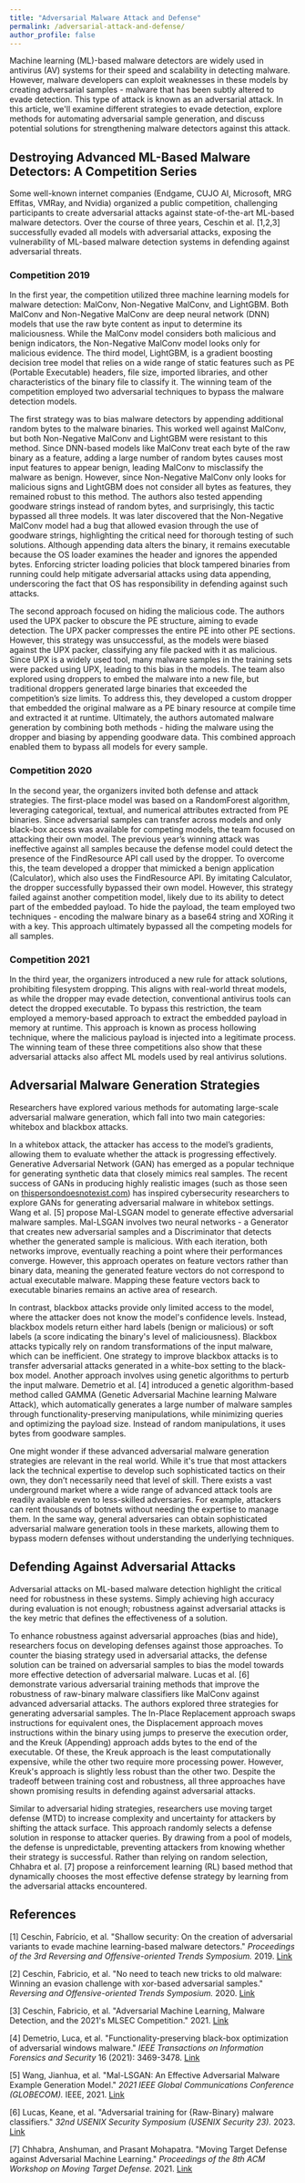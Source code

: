 ```yaml
---
title: "Adversarial Malware Attack and Defense"
permalink: /adversarial-attack-and-defense/
author_profile: false
---
```


Machine learning (ML)-based malware detectors are widely used in antivirus (AV) systems for their speed and scalability in detecting malware.  However, malware developers can exploit weaknesses in these models by creating adversarial samples - malware that has been subtly altered to evade detection. This type of attack is known as an adversarial attack. In this article, we'll examine different strategies to evade detection, explore methods for automating adversarial sample generation, and discuss potential solutions for strengthening malware detectors against this attack.

## Destroying Advanced ML-Based Malware Detectors: A Competition Series

Some well-known internet companies (Endgame, CUJO AI, Microsoft, MRG Effitas, VMRay, and Nvidia) organized a public competition, challenging participants to create adversarial attacks against state-of-the-art ML-based malware detectors. Over the course of three years, Ceschin  et al. [1,2,3] successfully evaded all models with adversarial attacks, exposing the vulnerability of ML-based malware detection systems in defending against adversarial threats.

### Competition 2019

In the first year, the competition utilized three machine learning models for malware detection: MalConv, Non-Negative MalConv, and LightGBM. Both MalConv and Non-Negative MalConv are deep neural network (DNN) models that use the raw byte content as input to determine its maliciousness. While the MalConv model considers both malicious and benign indicators, the Non-Negative MalConv model looks only for malicious evidence. The third model, LightGBM, is a gradient boosting decision tree model that relies on a wide range of static features such as PE (Portable Executable) headers, file size, imported libraries, and other characteristics of the binary file to classify it. The winning team of the competition employed two adversarial techniques to bypass the malware detection models.

The first strategy was to bias malware detectors by appending additional random bytes to the malware binaries. This worked well against MalConv, but both Non-Negative MalConv and LightGBM were resistant to this method. Since DNN-based models like MalConv treat each byte of the raw binary as a feature, adding a large number of random bytes causes most input features to appear benign, leading MalConv to misclassify the malware as benign. However, since Non-Negative MalConv only looks for malicious signs and LightGBM does not consider all bytes as features, they remained robust to this method. The authors also tested appending goodware strings instead of random bytes, and surprisingly, this tactic bypassed all three models. It was later discovered that the Non-Negative MalConv model had a bug that allowed evasion through the use of goodware strings, highlighting the critical need for thorough testing of such solutions. Although appending data alters the binary, it remains executable because the OS loader examines the header and ignores the appended bytes. Enforcing stricter loading policies that block tampered binaries from running could help mitigate adversarial attacks using data appending, underscoring the fact that OS has responsibility in defending against such attacks.

The second approach focused on hiding the malicious code. The authors used the UPX packer to obscure the PE structure, aiming to evade detection. The UPX packer compresses the entire PE into other PE sections. However, this strategy was unsuccessful, as the models were biased against the UPX packer, classifying any file packed with it as malicious. Since UPX is a widely used tool, many malware samples in the training sets were packed using UPX, leading to this bias in the models. The team also explored using droppers to embed the malware into a new file, but traditional droppers generated large binaries that exceeded the competition’s size limits. To address this, they developed a custom dropper that embedded the original malware as a PE binary resource at compile time and extracted it at runtime. 
Ultimately, the authors automated malware generation by combining both methods - hiding the malware using the dropper and biasing by appending goodware data. This combined approach enabled them to bypass all models for every sample.

### Competition 2020

In the second year, the organizers invited both defense and attack strategies. The first-place model was based on a RandomForest algorithm, leveraging categorical, textual, and numerical attributes extracted from PE binaries. Since adversarial samples can transfer across models and only black-box access was available for competing models, the team focused on attacking their own model. The previous year’s winning attack was ineffective against all samples because the defense model could detect the presence of the FindResource API call used by the dropper. To overcome this, the team developed a dropper that mimicked a benign application (Calculator), which also uses the FindResource API. By imitating Calculator, the dropper successfully bypassed their own model. However, this strategy failed against another competition model, likely due to its ability to detect part of the embedded payload. To hide the payload, the team employed two techniques - encoding the malware binary as a base64 string and XORing it with a key. This approach ultimately bypassed all the competing models for all samples.

### Competition 2021

In the third year, the organizers introduced a new rule for attack solutions, prohibiting filesystem dropping. This aligns with real-world threat models, as while the dropper may evade detection, conventional antivirus tools can detect the dropped executable. To bypass this restriction, the team employed a memory-based approach to extract the embedded payload in memory at runtime.  This approach is known as process hollowing technique, where the malicious payload is injected into a legitimate process.
The winning team of these three competitions also show that these adversarial attacks also affect ML models used by real antivirus solutions.

## Adversarial Malware Generation Strategies

Researchers have explored various methods for automating large-scale adversarial malware generation, which fall into two main categories: whitebox and blackbox attacks.

In a whitebox attack, the attacker has access to the model’s gradients, allowing them to evaluate whether the attack is progressing effectively. Generative Adversarial Network (GAN) has emerged as a popular technique for generating synthetic data that closely mimics real samples. The recent success of GANs in producing highly realistic images (such as those seen on [thispersondoesnotexist.com](thispersondoesnotexist.com)) has inspired cybersecurity researchers to explore GANs for generating adversarial malware in whitebox settings. Wang et al. [5] propose Mal-LSGAN model to generate effective adversarial malware samples. Mal-LSGAN involves two neural networks - a Generator that creates new adversarial samples and a Discriminator that detects whether the generated sample is malicious. With each iteration, both networks improve, eventually reaching a point where their performances converge. However, this approach operates on feature vectors rather than binary data, meaning the generated feature vectors do not correspond to actual executable malware. Mapping these feature vectors back to executable binaries remains an active area of research.

In contrast, blackbox attacks provide only limited access to the model, where the attacker does not know the model's confidence levels. Instead, blackbox models return either hard labels (benign or malicious) or soft labels (a score indicating the binary's level of maliciousness). Blackbox attacks typically rely on random transformations of the input malware, which can be inefficient. One strategy to improve blackbox attacks is to transfer adversarial attacks generated in a white-box setting to the black-box model. Another approach involves using genetic algorithms to perturb the input malware. Demetrio et al. [4] introduced a genetic algorithm-based method called GAMMA (Genetic Adversarial Machine learning Malware Attack), which automatically generates a large number of malware samples through functionality-preserving manipulations, while minimizing queries and optimizing the payload size. Instead of random manipulations, it uses bytes from goodware samples.

One might wonder if these advanced adversarial malware generation strategies are relevant in the real world. While it's true that most attackers lack the technical expertise to develop such sophisticated tactics on their own, they don’t necessarily need that level of skill. There exists a vast underground market where a wide range of advanced attack tools are readily available  even to less-skilled adversaries. For example, attackers can rent thousands of botnets without needing the expertise to manage them. In the same way, general adversaries can obtain sophisticated adversarial malware generation tools in these markets, allowing them to bypass modern defenses without understanding the underlying techniques.

## Defending Against Adversarial Attacks

Adversarial attacks on ML-based malware detection highlight the critical need for robustness in these systems. Simply achieving high accuracy during evaluation is not enough; robustness against adversarial attacks is the key metric that defines the effectiveness of a solution.

To enhance robustness against adversarial approaches (bias and hide), researchers focus on developing defenses against those approaches. To counter the biasing strategy used in adversarial attacks, the defense solution can be trained on adversarial samples to bias the model towards more effective detection of adversarial malware. Lucas et al. [6] demonstrate various adversarial training methods that improve the robustness of raw-binary malware classifiers like MalConv against advanced adversarial attacks. The authors explored three strategies for generating adversarial samples. The In-Place Replacement approach swaps instructions for equivalent ones, the Displacement approach moves instructions within the binary using jumps to preserve the execution order, and the Kreuk (Appending) approach adds bytes to the end of the executable. Of these, the Kreuk approach is the least computationally expensive, while the other two require more processing power. However, Kreuk's approach is slightly less robust than the other two. Despite the tradeoff between training cost and robustness, all three approaches have shown promising results in defending against adversarial attacks.

Similar to adversarial hiding strategies, researchers use moving target defense (MTD) to increase complexity and uncertainty for attackers by shifting the attack surface. This approach randomly selects a defense solution in response to attacker queries. By drawing from a pool of models, the defense is unpredictable, preventing attackers from knowing whether their strategy is successful. Rather than relying on random selection, Chhabra et al. [7] propose a reinforcement learning (RL) based method that dynamically chooses the most effective defense strategy by learning from the adversarial attacks encountered.

## References


[1] Ceschin, Fabrício, et al. "Shallow security: On the creation of adversarial variants to evade machine learning-based malware detectors." _Proceedings of the 3rd Reversing and Offensive-oriented Trends Symposium._ 2019. [Link](https://dl.acm.org/doi/10.1145/3375894.3375898)

[2] Ceschin, Fabricio, et al. "No need to teach new tricks to old malware: Winning an evasion challenge with xor-based adversarial samples." _Reversing and Offensive-oriented Trends Symposium._ 2020. [Link](https://dl.acm.org/doi/10.1145/3433667.3433669)

[3] Ceschin, Fabricio, et al. "Adversarial Machine Learning, Malware Detection, and the 2021's MLSEC Competition." 2021. [Link](https://secret.inf.ufpr.br/2021/09/29/adversarial-machine-learning-malware-detection-and-the-2021s-mlsec-competition/)

[4] Demetrio, Luca, et al. "Functionality-preserving black-box optimization of adversarial windows malware." _IEEE Transactions on Information Forensics and Security_ 16 (2021): 3469-3478. [Link](https://ieeexplore.ieee.org/document/9437194)

[5] Wang, Jianhua, et al. "Mal-LSGAN: An Effective Adversarial Malware Example Generation Model." _2021 IEEE Global Communications Conference (GLOBECOM)._ IEEE, 2021. [Link](https://ieeexplore.ieee.org/document/9685442)

[6] Lucas, Keane, et al. "Adversarial training for {Raw-Binary} malware classifiers." _32nd USENIX Security Symposium (USENIX Security 23)._ 2023. [Link](https://www.usenix.org/conference/usenixsecurity23/presentation/lucas)

[7] Chhabra, Anshuman, and Prasant Mohapatra. "Moving Target Defense against Adversarial Machine Learning." _Proceedings of the 8th ACM Workshop on Moving Target Defense._ 2021. [Link](https://dl.acm.org/doi/10.1145/3474370.3485662)
